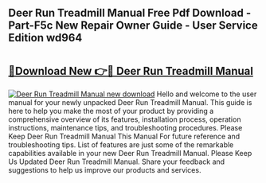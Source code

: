 ## Deer Run Treadmill Manual Free Pdf Download - Part-F5c New Repair Owner Guide - User Service Edition wd964

# <h2><a href="http://bc24744.oget.top/?id=Deer+Run+Treadmill+Manual">🔗Download New 👉🔴 Deer Run Treadmill Manual</a></h2>

[![Deer Run Treadmill Manual new download](https://i.imgur.com/5g1atiW.png)](http://bc24744.oget.top/?id=Deer+Run+Treadmill+Manual)
Hello and welcome to the user manual for your newly unpacked Deer Run Treadmill Manual. This guide is here to help you make the most of your product by providing a comprehensive overview of its features, installation process, operation instructions, maintenance tips, and troubleshooting procedures. Please Keep Deer Run Treadmill Manual This Manual For future reference and troubleshooting tips. List of features are just some of the remarkable capabilities available in your new Deer Run Treadmill Manual. Please Keep Us Updated Deer Run Treadmill Manual. Share your feedback and suggestions to help us improve our products and services.
